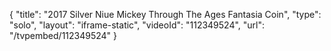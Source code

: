 {
    "title": "2017 Silver Niue Mickey Through The Ages Fantasia Coin",
    "type": "solo",
    "layout": "iframe-static",
    "videoId": "112349524",
    "url": "\/tvpembed\/112349524"
}